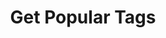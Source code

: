---
title: Get Popular Tags
excerpt: |-
  List of popular tags (no pagination).

  Required scopes:
  + **read**
api:
  file: lolzteam-public-api-forum.json
  operationId: Tags.Popular
deprecated: false
hidden: false
metadata:
  title: ''
  description: ''
  robots: index
next:
  description: ''
---